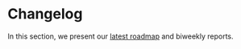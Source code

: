 # Changelog

In this section, we present our [latest roadmap](./roadmap-2023.md) and biweekly reports.
